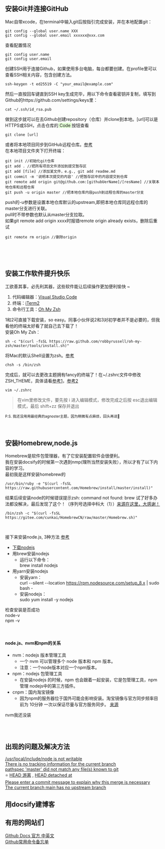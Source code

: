 
## 安装Git并连接GitHub<br>
Mac自带xcode，在terminal中输入git后按指引完成安装，并在本地配置git：

    git config --global user.name XXX
    git config --global user.email xxxxxx@xxx.com

查看配置情况

    git config user.name
    git config user.email

创建SSH用于连接Github，如果使用多台电脑，每台都要创建。在profile里可以查看SSH相关内容，包含创建方法。

    ssh-keygen -t ed25519 -C "your_email@example.com"

然后一直按回车键直到SSH key生成完毕，用以下命令查看密钥并复制，填写到Github的https://github.com/settings/keys里：

    cat ~/.ssh/id_rsa.pub

做到这步就可以在去Github创建repository（仓库）并clone到本地。[url]可以是HTTPS或SSH，点击仓库的<span style="background-color: #E1FFD4"> Code </span>按钮查看

    git clone [url]

或者将本地项目同步到GitHub远程仓库。[参考](https://www.jianshu.com/p/7c836f2d5c66) <br>
在本地项目文件夹下打开终端：

    git init //初始化git仓库
    git add . //把所有项目文件添加到提交暂存区
    git add [file] //添加某文件，e.g., git add readme.md
    git commit -m '说明本次提交的内容' //把暂存区中的内容提交到仓库
    git remote add origin git@github.com:[githubUerName]/[resName] //关联本地仓库和远程仓库
    git push -u origin master //把本地仓库内容push到远程仓库的master分支

push的-u参数是设置本地仓库默认的upstream,即把本地仓库同远程仓库的master分支进行关联。<br>
pull时不带参数也默认从master分支拉取。<br>
如果git remote add origin xxxx时报错remote origin already exists，删除后重试

    git remote rm origin //删除origin



    
<br>
<br>
<br>

## 安装工作软件提升快乐<br>

工欲善其事，必先利其器，这些软件能让后续操作更加便利愉快 ~
1. 代码编辑器：[Visual Studio Code](https://code.visualstudio.com/)
2. 终端：[iTerm2](https://www.iterm2.com/downloads.html)
3. 命令行工具：[Oh My Zsh](https://github.com/robbyrussell/oh-my-zsh)

1和2可直接下载安装，so easy。同事小伙伴说2和3对初学者并不是必要的，但我看他的终端太好看了就自己去下载了！<br>
安装Oh My Zsh：

    sh -c "$(curl -fsSL https://raw.github.com/robbyrussell/oh-my-zsh/master/tools/install.sh)"

将Mac的默认Shell设置为zsh。[参考](https://www.jianshu.com/p/8d822ce0d425)

    chsh -s /bin/zsh

完成后，就可以去更改主题拥有fancy的终端了！在~/.zshrc文件中修改ZSH_THEME，具体请看[参考1](https://www.jianshu.com/p/a91b8d75a6d7)，[参考2](https://www.jianshu.com/p/53eb1075f627)

    vim ~/.zshrc

>在vim里修改文件，要先按 i 进入编辑模式，修改完成之后按 esc退出编辑模式，最后 shift+zz 保存并退出

<small>P.S. 我还没用用最经典的agnoster主题，因为稍微有点麻烦，回头再说👀</small>
<br>
<br>
<br>

## 安装Homebrew,node.js<br>
Homebrew是软件包管理器，有了它安装配置软件会很便利。<br>我在安装docsify的时候第一次遇到nmp(理所当然安装失败），所以才有了以下内容的学习。<br>
最初我是这样安装homebrew的

    /usr/bin/ruby -e "$(curl -fsSL https://raw.githubusercontent.com/Homebrew/install/master/install)"

结果后续安装node的时候错误提示zsh: command not found: brew
试了好多办法都没解决，最后发现了这个！（序列号选择中科大（1））[来源在这里，大感谢！](https://zhuanlan.zhihu.com/p/111014448)

    /bin/zsh -c "$(curl -fsSL https://gitee.com/cunkai/HomebrewCN/raw/master/Homebrew.sh)"

<br>

接下来安装node.js, 3种方法 [参考](https://www.cnblogs.com/tristers/p/12171714.html)
- [下载nodejs](http://nodejs.cn/download/)
- 用brew安装nodejs
  - 运行以下命令：<br>
    brew install nodejs
- 用yarn安装nodejs<br>
  - 安装yarn：<br>curl --silent --location https://rpm.nodesource.com/setup_8.x | sudo bash -<br>
  - 安装nodejs：<br>sudo yum install -y nodejs

检查安装是否成功<br>
node-v<br>
npm -v
<br>
<br>
<br>
<h4> node.js、nvm和npm的关系 </h4>

- nvm：nodejs 版本管理工具
  - 一个 nvm 可以管理多个 node 版本和 npm 版本。
  - 注意：一个node版本对应一个npm版本。
- npm：nodejs 包管理工具
  - 在安装nodejs 的时候，npm 也会跟着一起安装，它是包管理工具，npm管理 nodejs中的第三方插件。
- cnpm：国内淘宝镜像
  - 因为npm的服务器位于国外可能会影响安装。淘宝镜像与官方同步频率目前为 10分钟 一次以保证尽量与官方服务同步。
[来源](https://juejin.cn/post/6844904127802114055)<br>

nvm我还没装

<br>
<br>

## 出现的问题及解决方法

[/usr/local/include/node is not writable](https://www.coder.work/article/1382901)<br>
[There is no tracking information for the current branch](https://cloud.tencent.com/developer/article/1654369)<br>
[pathspec 'master' did not match any file(s) known to git](https://www.cnblogs.com/superjishere/p/11602532.html)<br>
⭐️ [HEAD 游离](https://blog.csdn.net/u011240877/article/details/76273335) , [HEAD detached at](https://www.jefsky.com/archives/186.html)<br>
[Please enter a commit message to explain why this merge is necessary](https://www.jianshu.com/p/ec9ff05976cc)<br>
[The current branch main has no upstream branch](https://blog.csdn.net/benben_2015/article/details/78803753)




## 用docsify建博客



## 有用的网站们<br>
[Github Docs 官方 中英文](https://docs.github.com/cn)<br>
[Github常用命令备忘单](https://training.github.com/downloads/zh_CN/github-git-cheat-sheet/)